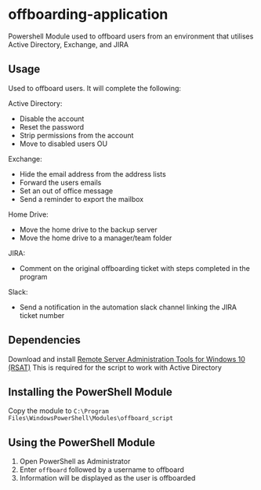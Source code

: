 # offboarding-application
Powershell Module used to offboard users from an environment that utilises Active Directory, Exchange, and JIRA
## Usage
Used to offboard users.
It will complete the following:

Active Directory:
- Disable the account
- Reset the password
- Strip permissions from the account
- Move to disabled users OU

Exchange:
- Hide the email address from the address lists
- Forward the users emails
- Set an out of office message
- Send a reminder to export the mailbox

Home Drive:
- Move the home drive to the backup server
- Move the home drive to a manager/team folder

JIRA:
- Comment on the original offboarding ticket with steps completed in the program

Slack:
- Send a notification in the automation slack channel linking the JIRA ticket number

## Dependencies
Download and install [Remote Server Administration Tools for Windows 10 (RSAT)](https://www.microsoft.com/en-us/download/details.aspx?id=45520)
This is required for the script to work with Active Directory

## Installing the PowerShell Module
Copy the module to ```C:\Program Files\WindowsPowerShell\Modules\offboard_script```

## Using the PowerShell Module
1. Open PowerShell as Administrator
2. Enter ```offboard``` followed by a username to offboard
3. Information will be displayed as the user is offboarded
